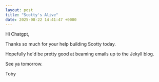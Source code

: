 ```yaml
---
layout: post
title: "Scotty's Alive"
date: 2025-08-22 14:41:47 +0000
---
```


Hi Chatgpt,

Thanks so much for your help building Scotty today.

Hopefully he'd be pretty good at beaming emails up to the Jekyll blog.

See ya tomorrow.

Toby
